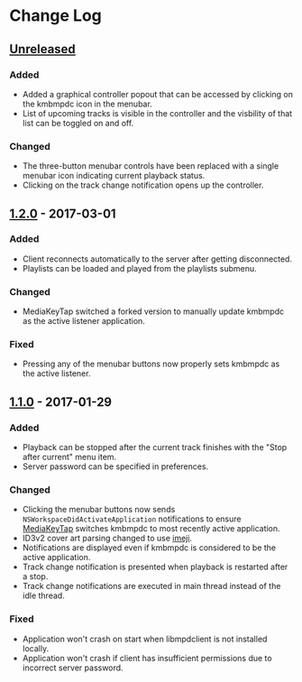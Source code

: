 # Change Log

## [Unreleased]
### Added
- Added a graphical controller popout that can be accessed by clicking on the kmbmpdc icon in the menubar.
- List of upcoming tracks is visible in the controller and the visbility of that list can be toggled on and off.

### Changed
- The three-button menubar controls have been replaced with a single menubar icon indicating current playback status.
- Clicking on the track change notification opens up the controller.

## [1.2.0] - 2017-03-01
### Added
- Client reconnects automatically to the server after getting disconnected.
- Playlists can be loaded and played from the playlists submenu.

### Changed
- MediaKeyTap switched a forked version to manually update kmbmpdc as the active listener application.

### Fixed
- Pressing any of the menubar buttons now properly sets kmbmpdc as the active listener.

## [1.1.0] - 2017-01-29
### Added
- Playback can be stopped after the current track finishes with the "Stop after current" menu item.
- Server password can be specified in preferences.

### Changed
- Clicking the menubar buttons now sends `NSWorkspaceDidActivateApplication` notifications to ensure [MediaKeyTap](https://github.com/nhurden/MediaKeyTap) switches kmbmpdc to most recently active application.
- ID3v2 cover art parsing changed to use [imeji](https://github.com/arttuperala/imeji).
- Notifications are displayed even if kmbmpdc is considered to be the active application.
- Track change notification is presented when playback is restarted after a stop.
- Track change notifications are executed in main thread instead of the idle thread.

### Fixed
- Application won't crash on start when libmpdclient is not installed locally.
- Application won't crash if client has insufficient permissions due to incorrect server password.

[Unreleased]: https://github.com/arttuperala/kmbmpdc/compare/v1.2.0...HEAD
[1.2.0]: https://github.com/arttuperala/kmbmpdc/compare/v1.1.0...v1.2.0
[1.1.0]: https://github.com/arttuperala/kmbmpdc/compare/v1.0.0...v1.1.0
